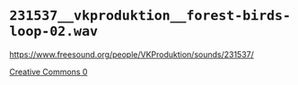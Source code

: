 # `231537__vkproduktion__forest-birds-loop-02.wav`

https://www.freesound.org/people/VKProduktion/sounds/231537/

[Creative Commons 0](https://creativecommons.org/publicdomain/zero/1.0/)
